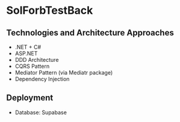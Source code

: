 # SolForbTestBack

## Technologies and Architecture Approaches

- .NET + C#
- ASP.NET
- DDD Architecture
- CQRS Pattern
- Mediator Pattern (via Mediatr package)
- Dependency Injection

## Deployment

- Database: Supabase
